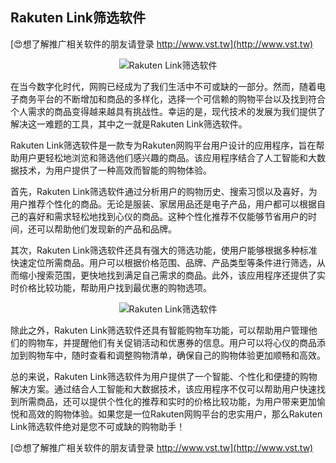 ## **Rakuten Link筛选软件**

[😍想了解推广相关软件的朋友请登录 http://www.vst.tw](http://www.vst.tw)

 <center><img src="https://vst.tw/MP4/tuiguang/png/5.png" alt="Rakuten Link筛选软件"></center>

在当今数字化时代，网购已经成为了我们生活中不可或缺的一部分。然而，随着电子商务平台的不断增加和商品的多样化，选择一个可信赖的购物平台以及找到符合个人需求的商品变得越来越具有挑战性。幸运的是，现代技术的发展为我们提供了解决这一难题的工具，其中之一就是Rakuten Link筛选软件。

Rakuten Link筛选软件是一款专为Rakuten网购平台用户设计的应用程序，旨在帮助用户更轻松地浏览和筛选他们感兴趣的商品。该应用程序结合了人工智能和大数据技术，为用户提供了一种高效而智能的购物体验。

首先，Rakuten Link筛选软件通过分析用户的购物历史、搜索习惯以及喜好，为用户推荐个性化的商品。无论是服装、家居用品还是电子产品，用户都可以根据自己的喜好和需求轻松地找到心仪的商品。这种个性化推荐不仅能够节省用户的时间，还可以帮助他们发现新的产品和品牌。

其次，Rakuten Link筛选软件还具有强大的筛选功能，使用户能够根据多种标准快速定位所需商品。用户可以根据价格范围、品牌、产品类型等条件进行筛选，从而缩小搜索范围，更快地找到满足自己需求的商品。此外，该应用程序还提供了实时价格比较功能，帮助用户找到最优惠的购物选项。

 <center><img src="https://vst.tw/MP4/tuiguang/png/4.png" alt="Rakuten Link筛选软件"></center>

除此之外，Rakuten Link筛选软件还具有智能购物车功能，可以帮助用户管理他们的购物车，并提醒他们有关促销活动和优惠券的信息。用户可以将心仪的商品添加到购物车中，随时查看和调整购物清单，确保自己的购物体验更加顺畅和高效。

总的来说，Rakuten Link筛选软件为用户提供了一个智能、个性化和便捷的购物解决方案。通过结合人工智能和大数据技术，该应用程序不仅可以帮助用户快速找到所需商品，还可以提供个性化的推荐和实时的价格比较功能，为用户带来更加愉悦和高效的购物体验。如果您是一位Rakuten网购平台的忠实用户，那么Rakuten Link筛选软件绝对是您不可或缺的购物助手！

[😍想了解推广相关软件的朋友请登录 http://www.vst.tw](http://www.vst.tw)



